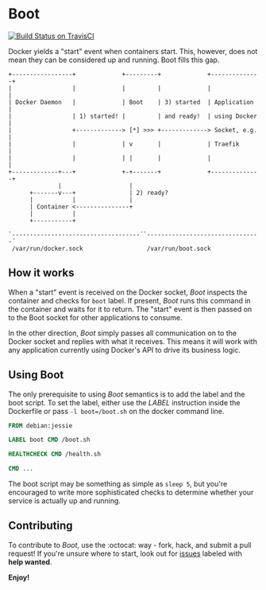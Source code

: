 Boot
====
[![Build Status on TravisCI](https://secure.travis-ci.org/tueftler/boot.png)](http://travis-ci.org/tueftler/boot)

Docker yields a "start" event when containers start. This, however, does not mean they can be considered up and running. Boot fills this gap.


```
+-----------------+             +---------+             +--------------+
|                 |             |         |             |              |
| Docker Daemon   |             | Boot    | 3) started  | Application  |
|                 | 1) started! |         | and ready!  | using Docker |
|                 +-------------> [*] >>> +-------------> Socket, e.g. |
|                 |             | v       |             | Traefik      |
|                 |             | |       |             |              |
+-------------+---+             +-+-------+             +--------------+
              |                   |
      +-------v---+               | 2) ready?
      |           |               |
      | Container <---------------+
      |           |
      +-----------+

`------------------------------------´`--------------------------------´
 /var/run/docker.sock                  /var/run/boot.sock
```

How it works
------------
When a "start" event is received on the Docker socket, *Boot* inspects the container and checks for `boot` label. If present, *Boot* runs this command in the container and waits for it to return. The "start" event is then passed on to the Boot socket for other applications to consume.

In the other direction, *Boot* simply passes all communication on to the Docker socket and replies with what it receives. This means it will work with any application currently using Docker's API to drive its business logic. 

Using Boot
------------
The only prerequisite to using *Boot* semantics is to add the label and the boot script. To set the label, either use the *LABEL* instruction inside the Dockerfile or pass `-l boot=/boot.sh` on the docker command line.

```Dockerfile
FROM debian:jessie

LABEL boot CMD /boot.sh

HEALTHCHECK CMD /health.sh

CMD ...
```

The boot script may be something as simple as `sleep 5`, but you're encouraged to write more sophisticated checks to determine whether your service is actually up and running.

Contributing
------------

To contribute to *Boot*, use the :octocat: way - fork, hack, and submit a pull request! If you're unsure where to start, look out for [issues](https://github.com/tueftler/boot/issues) labeled with **help wanted**.

**Enjoy!**
